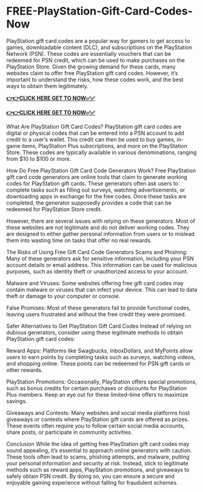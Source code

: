 # FREE-PlayStation-Gift-Card-Codes-Now

PlayStation gift card codes are a popular way for gamers to get access to games, downloadable content (DLC), and subscriptions on the PlayStation Network (PSN). These codes are essentially vouchers that can be redeemed for PSN credit, which can be used to make purchases on the PlayStation Store. Given the growing demand for these cards, many websites claim to offer free PlayStation gift card codes. However, it’s important to understand the risks, how these codes work, and the best ways to obtain them legitimately.

[**👉👉CLICK HERE GET TO NOW✅✅**](https://free24.raj-solution.com/free-psn-gift-card/)

[**👉👉CLICK HERE GET TO NOW✅✅**](https://free24.raj-solution.com/free-psn-gift-card/)

What Are PlayStation Gift Card Codes?
PlayStation gift card codes are digital or physical codes that can be entered into a PSN account to add credit to a user’s wallet. This credit can then be used to buy games, in-game items, PlayStation Plus subscriptions, and more on the PlayStation Store. These codes are typically available in various denominations, ranging from $10 to $100 or more.

How Do Free PlayStation Gift Card Code Generators Work?
Free PlayStation gift card code generators are online tools that claim to generate working codes for PlayStation gift cards. These generators often ask users to complete tasks such as filling out surveys, watching advertisements, or downloading apps in exchange for the free codes. Once these tasks are completed, the generator supposedly provides a code that can be redeemed for PlayStation Store credit.

However, there are several issues with relying on these generators. Most of these websites are not legitimate and do not deliver working codes. They are designed to either gather personal information from users or to mislead them into wasting time on tasks that offer no real rewards.

The Risks of Using Free Gift Card Code Generators
Scams and Phishing: Many of these generators ask for sensitive information, including your PSN account details or email address. This information can be used for malicious purposes, such as identity theft or unauthorized access to your account.

Malware and Viruses: Some websites offering free gift card codes may contain malware or viruses that can infect your device. This can lead to data theft or damage to your computer or console.

False Promises: Most of these generators fail to provide functional codes, leaving users frustrated and without the free credit they were promised.

Safer Alternatives to Get PlayStation Gift Card Codes
Instead of relying on dubious generators, consider using these legitimate methods to obtain PlayStation gift card codes:

Reward Apps: Platforms like Swagbucks, InboxDollars, and MyPoints allow users to earn points by completing tasks such as surveys, watching videos, and shopping online. These points can be redeemed for PSN gift cards or other rewards.

PlayStation Promotions: Occasionally, PlayStation offers special promotions, such as bonus credits for certain purchases or discounts for PlayStation Plus members. Keep an eye out for these limited-time offers to maximize savings.

Giveaways and Contests: Many websites and social media platforms host giveaways or contests where PlayStation gift cards are offered as prizes. These events often require you to follow certain social media accounts, share posts, or participate in community activities.

Conclusion
While the idea of getting free PlayStation gift card codes may sound appealing, it’s essential to approach online generators with caution. These tools often lead to scams, phishing attempts, and malware, putting your personal information and security at risk. Instead, stick to legitimate methods such as reward apps, PlayStation promotions, and giveaways to safely obtain PSN credit. By doing so, you can ensure a secure and enjoyable gaming experience without falling for fraudulent schemes.

